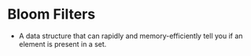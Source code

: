 # Bloom Filters
* A data structure that can rapidly and memory-efficiently tell you if an element is present in a set.
